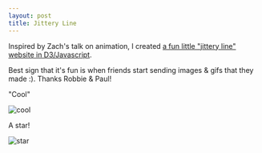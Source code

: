 ```yaml
---
layout: post
title: Jittery Line
---
```


Inspired by Zach's talk on animation, I created [a fun little "jittery line" website in D3/Javascript](http://bl.ocks.org/zanarmstrong/raw/d189ee30a7fb01ca6850/).

Best sign that it's fun is when friends start sending images & gifs that they made :). Thanks Robbie & Paul! 

"Cool"

![cool](https://gm1.ggpht.com/WGFdzGxtz2gTiNGbqmIaDDRVa1Nr7L1I0EFQ33332CaluOGCqT_v5AjHt7ArzFd6nnSWDDNWB4VA2V73yeyMpygdPMYj7AfvcgFV5vNzXEY1zpnbG8SHUmq0bsskK6wbMAxbFTj29haAw04AOoFY-M-R5PxUk27DqjKKtrC0B0751ZbOfO_wHA-AGCRRmE5VTRnlemjne1HOF468pqiXUMDwhTUYWwmvp03UCyXmV9tNlWnrq8q6-WC8X1mm42pk8oNjwJRgr9bmIuEK2U1laAIoukp-SkoR5-9Fd0KQ9R4Z4WzwWpKfBd0vMRH2BlpfXJWN19MbvYPUQeXV5RizGxfvx-QjgWcXQviX6CuDfC60D27cfW8gPs0tTIjPkoVL-KAwKjy4DEi_ayrvNGKk1JK2LMhXKK8Sx2saH-fb9UL97LPp5nEhs6D1o9WRN8ZwBl7lQ7B9fbRcRDK31Gz-2kOIfb0YIvOcx0_2fePrtxr5X5lWlAyNXI2tat0A7jyTAs8cspcRBW8iquLzN4S54cm_znBzHlgwRGchdk_F-KUdYCWTQnfjizqXCBd_9kQkGjsHSAiF=w1600-h1000-l75-ft)

A star!

![star](https://lh5.googleusercontent.com/-_el0M-tP5v0/VFOqTjHaVvI/AAAAAAAAZDI/OVJE06rN1Eo/w676-h513-no/star.gif)

